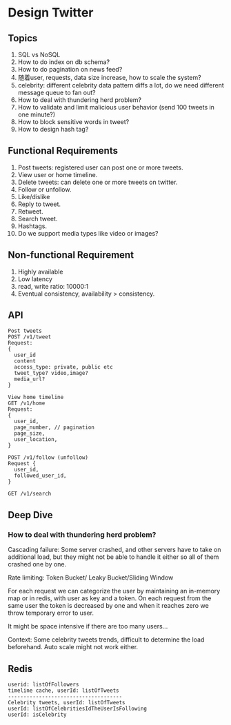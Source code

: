 # Design Twitter

## Topics

1. SQL vs NoSQL
2. How to do index on db schema?
3. How to do pagination on news feed?
4. 随着user, requests, data size increase, how to scale the system?
5. celebrity: different celebrity data pattern diffs a lot, do we need different message queue to fan out?
6. How to deal with thundering herd problem?
7. How to validate and limit malicious user behavior (send 100 tweets in one minute?)
8. How to block sensitive words in tweet?
9. How to design hash tag?

## Functional Requirements

1. Post tweets: registered user can post one or more tweets.
2. View user or home timeline.
3. Delete tweets: can delete one or more tweets on twitter.
4. Follow or unfollow.
5. Like/dislike
6. Reply to tweet.
7. Retweet.
8. Search tweet.
9. Hashtags.
10. Do we support media types like video or images?

## Non-functional Requirement

1. Highly available
2. Low latency
3. read, write ratio: 10000:1
4. Eventual consistency, availability > consistency.

## API

```
Post tweets
POST /v1/tweet
Request:
{
  user_id
  content
  access_type: private, public etc
  tweet_type? video,image?
  media_url?
}

View home timeline
GET /v1/home
Request: 
{
  user_id,
  page_number, // pagination
  page_size,
  user_location,
}

POST /v1/follow (unfollow)
Request {
  user_id,
  followed_user_id,
}

GET /v1/search
```

## Deep Dive

### How to deal with thundering herd problem?

Cascading failure: Some server crashed, and other servers have to take on additional load, but they might not be able to handle it either so all of them crashed one by one.

Rate limiting: Token Bucket/ Leaky Bucket/Sliding Window

For each request we can categorize the user by maintaining an in-memory map or in redis, with user as key and a token. On each request from the same user the token is decreased by one and when it reaches zero we throw temporary error to user.

It might be space intensive if there are too many users...

Context: Some celebrity tweets trends, difficult to determine the load beforehand. Auto scale might not work either.

## Redis

```
userid: listOfFollowers
timeline cache, userId: listOfTweets
-------------------------------------
Celebrity tweets, userId: listOfTweets
userId: listOfCelebritiesIdTheUserIsFollowing
userId: isCelebrity
```
